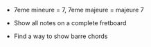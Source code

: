 * 7eme mineure = 7, 7eme majeure = majeure 7

* Show all notes on a complete fretboard

* Find a way to show barre chords
